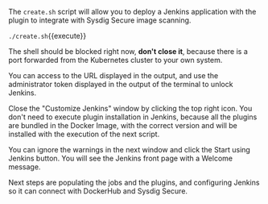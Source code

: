 The `create.sh` script will allow you to deploy a Jenkins application with the plugin to integrate with Sysdig Secure image scanning.

`./create.sh`{{execute}}

The shell should be blocked right now, **don't close it**, because there is a port forwarded from the Kubernetes cluster to your own system.

You can access to the URL displayed in the output, and use the administrator token displayed in the output of the terminal to unlock Jenkins.

Close the "Customize Jenkins" window by clicking the top right icon.
You don't need to execute plugin installation in Jenkins, because all the plugins are bundled in the Docker Image, with the correct version and will be installed with the execution of the next script.

You can ignore the warnings in the next window and click the Start using Jenkins button. You will see the Jenkins front page with a Welcome message.

Next steps are populating the jobs and the plugins, and configuring Jenkins so it can connect with DockerHub and Sysdig Secure.
